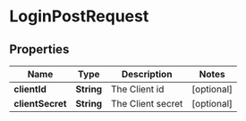 

# LoginPostRequest


## Properties

| Name | Type | Description | Notes |
|------------ | ------------- | ------------- | -------------|
|**clientId** | **String** | The Client id |  [optional] |
|**clientSecret** | **String** | The Client secret |  [optional] |



